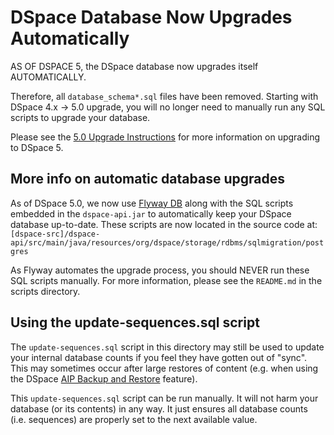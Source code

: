 # DSpace Database Now Upgrades Automatically

AS OF DSPACE 5, the DSpace database now upgrades itself AUTOMATICALLY.

Therefore, all `database_schema*.sql` files have been removed. Starting
with DSpace 4.x -> 5.0 upgrade, you will no longer need to manually run any
SQL scripts to upgrade your database.

Please see the [5.0 Upgrade Instructions](https://wiki.lyrasis.org/display/DSDOC5x/Upgrading+to+5.x)
for more information on upgrading to DSpace 5.


## More info on automatic database upgrades

As of DSpace 5.0, we now use [Flyway DB](http://flywaydb.org/) along with the
SQL scripts embedded in the `dspace-api.jar` to automatically keep your DSpace
database up-to-date. These scripts are now located in the source code at:
`[dspace-src]/dspace-api/src/main/java/resources/org/dspace/storage/rdbms/sqlmigration/postgres`

As Flyway automates the upgrade process, you should NEVER run these SQL scripts
manually. For more information, please see the `README.md` in the scripts directory.

## Using the update-sequences.sql script

The `update-sequences.sql` script in this directory may still be used to update
your internal database counts if you feel they have gotten out of "sync". This
may sometimes occur after large restores of content (e.g. when using the DSpace
[AIP Backup and Restore](https://wiki.lyrasis.org/display/DSDOC5x/AIP+Backup+and+Restore) 
feature).

This `update-sequences.sql` script can be run manually. It will not harm your 
database (or its contents) in any way. It just ensures all database counts (i.e.
sequences) are properly set to the next available value.
